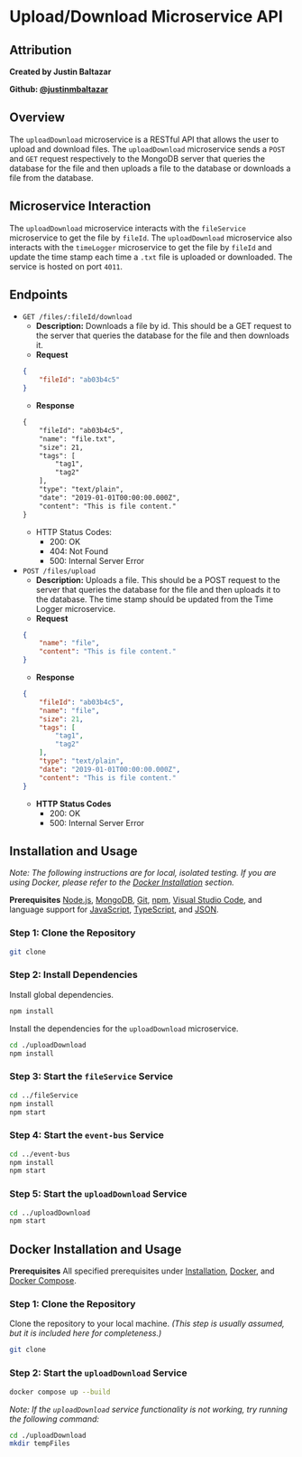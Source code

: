# **Upload/Download Microservice API**

## **Attribution**
**Created by Justin Baltazar** 

**Github: [@justinmbaltazar](https://github.com/justinmbaltazar)**

## **Overview**

The `uploadDownload` microservice is a RESTful API that allows the user to upload and download files. The `uploadDownload` microservice sends a `POST` and `GET` request respectively to the MongoDB server that queries the database for the file and then uploads a file to the database or downloads a file from the database.

## **Microservice Interaction**

The `uploadDownload` microservice interacts with the `fileService` microservice to get the file by `fileId`. The `uploadDownload` microservice also interacts with the `timeLogger` microservice to get the file by `fileId` and update the time stamp each time a `.txt` file is uploaded or downloaded. The service is hosted on port `4011`.

## **Endpoints**
- `GET /files/:fileId/download`
    - **Description:** Downloads a file by id. This should be a GET request to the server that queries the database for the file and then downloads it.
    - **Request** 
    ```json
    {
        "fileId": "ab03b4c5"
    }
    ```
    - **Response** 
    ```txt
    {
        "fileId": "ab03b4c5",
        "name": "file.txt",
        "size": 21,
        "tags": [
            "tag1",
            "tag2"
        ],
        "type": "text/plain",
        "date": "2019-01-01T00:00:00.000Z",
        "content": "This is file content."
    }
    ```
    - HTTP Status Codes:
        - 200: OK
        - 404: Not Found
        - 500: Internal Server Error
- `POST /files/upload`
    - **Description:** Uploads a file. This should be a POST request to the server that queries the database for the file and then uploads it to the database. The time stamp should be updated from the Time Logger microservice.
    - **Request**
    ```json
    {
        "name": "file",
        "content": "This is file content."
    }
    ```
    - **Response**
    ```json
    {
        "fileId": "ab03b4c5",
        "name": "file",
        "size": 21,
        "tags": [
            "tag1",
            "tag2"
        ],
        "type": "text/plain",
        "date": "2019-01-01T00:00:00.000Z",
        "content": "This is file content."
    }
    ```
    - **HTTP Status Codes**
        - 200: OK
        - 500: Internal Server Error

## **Installation and Usage**

*Note: The following instructions are for local, isolated testing. If you are using Docker, please refer to the [Docker Installation](#docker-installation-and-usage) section.*

**Prerequisites** [Node.js](https://nodejs.org/en/download/), [MongoDB](https://www.mongodb.com/download-center/community), [Git](https://git-scm.com/downloads), [npm](https://www.npmjs.com/get-npm), [Visual Studio Code](https://code.visualstudio.com/download), and language support for [JavaScript](https://code.visualstudio.com/docs/languages/javascript), [TypeScript](https://code.visualstudio.com/docs/languages/typescript), and [JSON](https://code.visualstudio.com/docs/languages/json).


### **Step 1: Clone the Repository**

```bash
git clone
```

### **Step 2: Install Dependencies**

Install global dependencies.

```bash
npm install
```

Install the dependencies for the `uploadDownload` microservice.

```bash
cd ./uploadDownload
npm install
```

### **Step 3: Start the `fileService` Service**

```bash
cd ../fileService
npm install
npm start
```

### **Step 4: Start the `event-bus` Service**

```bash
cd ../event-bus
npm install
npm start
```

### **Step 5: Start the `uploadDownload` Service**

```bash
cd ../uploadDownload
npm start
```

## **Docker Installation and Usage**

**Prerequisites** All specified prerequisites under [Installation](#installation-and-usage), [Docker](https://docs.docker.com/install/), and [Docker Compose](https://docs.docker.com/compose/install/).

### **Step 1: Clone the Repository**

Clone the repository to your local machine. *(This step is usually assumed, but it is included here for completeness.)*

```bash
git clone
```

### **Step 2: Start the `uploadDownload` Service**

```bash
docker compose up --build
```

*Note: If the `uploadDownload` service functionality is not working, try running the following command:*

```bash
cd ./uploadDownload
mkdir tempFiles
```